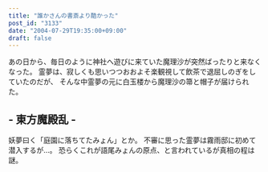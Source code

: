 ```yaml
---
title: "誰かさんの書斎より酷かった"
post_id: "3133"
date: "2004-07-29T19:35:00+09:00"
draft: false
---
```



あの日から、毎日のように神社へ遊びに来ていた魔理沙が突然ばったりと来なくなった。 霊夢は、寂しくも思いつつおおよそ楽観視して飲茶で退屈しのぎをしていたのだが、 そんな中霊夢の元に白玉楼から魔理沙の箒と帽子が届けられた。
## \- 東方魔殿乱 -
妖夢曰く「庭園に落ちてたみょん」とか。 不審に思った霊夢は霧雨邸に初めて潜入するが…。 恐らくこれが語尾みょんの原点、と言われているが真相の程は謎。
